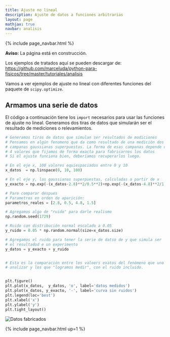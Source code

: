 ```yaml
---
title: Ajuste no lineal
description: Ajuste de datos a funciones arbitrarias
layout: page
mathjax: true
navbar: analisis
---
```



{% include page_navbar.html %}

<div class="alert alert-danger" role="alert" >
  <strong>Aviso:</strong> La página está en construcción.
</div>

Los ejemplos de tratados aquí se pueden descargar de:
https://github.com/marceluda/python-para-fisicos/tree/master/tutoriales/analisis

Vamos a ver ejemplos de ajuste no lineal con diferentes funciones del paquete
de `scipy.optimize`.

## Armamos una serie de datos

El código a continuación tiene los `import` necesarios para usar las funciones
de ajuste no lineal. Generamos dos tiras de datos que simularán ser el resultado
de mediciones o relevamientos.

```python
# Generamos tiras de datos que simulan ser resultados de modiciones
# Pensamos en algún fenomeno que da como resultado de una medición dos
# campanas gaussianas superpuestas. La forma de esas campanas depende de
# 4 valores que fijamos de forma exacta para fabricarnos los datos
# Si el ajuste funciona bien, deberíamos recuperarlos luego.

# En el eje x, 100 valores equiespaciados entre 0 y 10
x_datos  = np.linspace(0, 10, 100)

# En el eje y, las gaussianas superpuestas, calculadas a partir de x
y_exacto = np.exp(-(x_datos-2.8)**2/0.5**2)+np.exp(-(x_datos-4.8)**2/1.5**2)

# Pare comparar despues
# Parametros en orden de aparición:
parametros_reales = [2.8, 0.5, 4.8, 1.5]

# Agregamos algo de "ruido" para darle realismo
np.random.seed(1729)

# Ruido con distribución normal escalado a 0.05
y_ruido = 0.05 * np.random.normal(size=x_datos.size)

# Agregamos el ruido para tener la serie de datso de y que simula ser
# el resultadod e un experimento
y_datos = y_exacto + y_ruido


# Esta es la comparación entre los valoers exatos del fenómeno que uno desea
# analizar y los que "logramos medir", con el ruido incluido.


plt.figure()
plt.plot(x_datos,  y_datos, 'o', label='datos medidos')
plt.plot(x_datos, y_exacto, '-', label='curva sin ruidos')
plt.legend(loc='best')
plt.xlabel('x')
plt.ylabel('y')
plt.tight_layout()
```
![Datos fabricados](datos-originales.png "Datos fabricados")

{% include page_navbar.html up=1 %}
